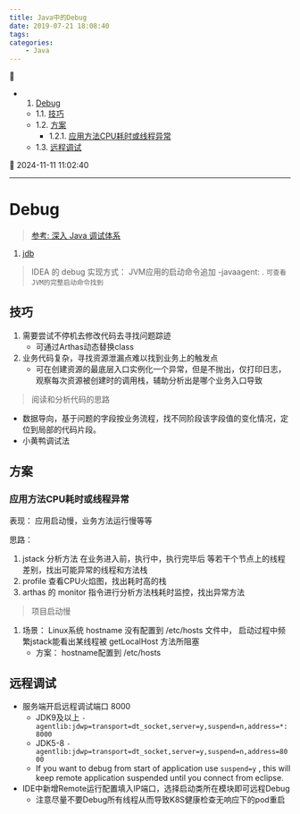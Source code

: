 ```yaml
---
title: Java中的Debug
date: 2019-07-21 18:08:40
tags: 
categories: 
    - Java
---
```


💠

- 1. [Debug](#debug)
    - 1.1. [技巧](#技巧)
    - 1.2. [方案](#方案)
        - 1.2.1. [应用方法CPU耗时或线程异常](#应用方法cpu耗时或线程异常)
    - 1.3. [远程调试](#远程调试)

💠 2024-11-11 11:02:40
****************************************
# Debug

> [参考: 深入 Java 调试体系](https://www.ibm.com/developerworks/cn/views/java/libraryview.jsp?search_by=%E6%B7%B1%E5%85%A5%20Java%20%E8%B0%83%E8%AF%95%E4%BD%93%E7%B3%BB)  

1. [jdb](https://docs.oracle.com/javase/8/docs/technotes/tools/windows/jdb.html)

> IDEA 的 debug 实现方式： JVM应用的启动命令追加 -javaagent: . `可查看JVM的完整启动命令找到`

## 技巧
1. 需要尝试不停机去修改代码去寻找问题踪迹
    - 可通过Arthas动态替换class
1. 业务代码复杂，寻找资源泄漏点难以找到业务上的触发点
    - 可在创建资源的最底层入口实例化一个异常，但是不抛出，仅打印日志，观察每次资源被创建时的调用栈，辅助分析出是哪个业务入口导致

> 阅读和分析代码的思路
- 数据导向，基于问题的字段按业务流程，找不同阶段该字段值的变化情况，定位到局部的代码片段。
- 小黄鸭调试法

## 方案
### 应用方法CPU耗时或线程异常
表现：  应用启动慢，业务方法运行慢等等   

思路： 

1. jstack 分析方法 在业务进入前，执行中，执行完毕后 等若干个节点上的线程差别，找出可能异常的线程和方法栈
1. profile 查看CPU火焰图，找出耗时高的栈
1. arthas 的 monitor 指令进行分析方法栈耗时监控，找出异常方法

> 项目启动慢

1. 场景： Linux系统 hostname 没有配置到 /etc/hosts 文件中， 启动过程中频繁jstack能看出某线程被 getLocalHost 方法所阻塞
    - 方案： hostname配置到 /etc/hosts

## 远程调试
- 服务端开启远程调试端口 8000
    - JDK9及以上 `-agentlib:jdwp=transport=dt_socket,server=y,suspend=n,address=*:8000`
    - JDK5-8 `-agentlib:jdwp=transport=dt_socket,server=y,suspend=n,address=8000`
    - If you want to debug from start of application use `suspend=y` , this will keep remote application suspended until you connect from eclipse.
- IDE中新增Remote运行配置填入IP端口，选择启动类所在模块即可远程Debug 
    - 注意尽量不要Debug所有线程从而导致K8S健康检查无响应下的pod重启
